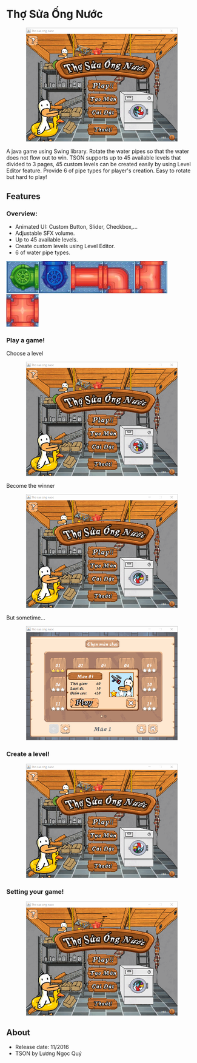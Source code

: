 # Thợ Sửa Ống Nước
<p align="center"><img src="/readme/tson.gif" width="400px"/></p>
A java game using Swing library. Rotate the water pipes so that the water does not flow out to win. TSON supports up to 45 available levels that divided to 3 pages, 45 custom levels can be created easily by using Level Editor feature. Provide 6 of pipe types for player's creation. Easy to rotate but hard to play!

## Features
### Overview:
 + Animated UI: Custom Button, Slider, Checkbox,...
 + Adjustable SFX volume. 
 + Up to 45 available levels.
 + Create custom levels using Level Editor.
 + 6 of water pipe types.

<img src="/src/img/pipe0/p0r.gif"/><img src="/src/img/pipe1/p1e_r0.png"/><img src="/src/img/pipe2/p2e_r0.png"/><img src="/src/img/pipe3/p3e_r0.png"/><img src="/src/img/pipe4/p4e_r0.png"/><img src="/src/img/pipe5/p5e_r0.png"/>

### Play a game!
Choose a level
<p align="center"><img src="/readme/playgame.gif" width="400px"/></p>
Become the winner
<p align="center"><img src="/readme/playwin.gif" width="400px"/></p>
But sometime...
<p align="center"><img src="/readme/playlose.gif" width="400px"/></p>

### Create a level!
<p align="center"><img src="/readme/create.gif" width="400px"/></p>

### Setting your game!
<p align="center"><img src="/readme/setting.gif" width="400px"/></p>

## About
+ Release date: 11/2016
+ TSON by Lương Ngọc Quý
